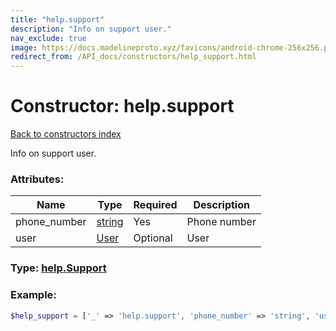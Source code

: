 ```yaml
---
title: "help.support"
description: "Info on support user."
nav_exclude: true
image: https://docs.madelineproto.xyz/favicons/android-chrome-256x256.png
redirect_from: /API_docs/constructors/help_support.html
---
```

# Constructor: help.support  
[Back to constructors index](/API_docs/constructors/index.html)



Info on support user.

### Attributes:

| Name     |    Type       | Required | Description |
|----------|---------------|----------|-------------|
|phone\_number|[string](/API_docs/types/string.html) | Yes|Phone number|
|user|[User](/API_docs/types/User.html) | Optional|User|



### Type: [help.Support](/API_docs/types/help.Support.html)


### Example:

```php
$help_support = ['_' => 'help.support', 'phone_number' => 'string', 'user' => User];
```  
